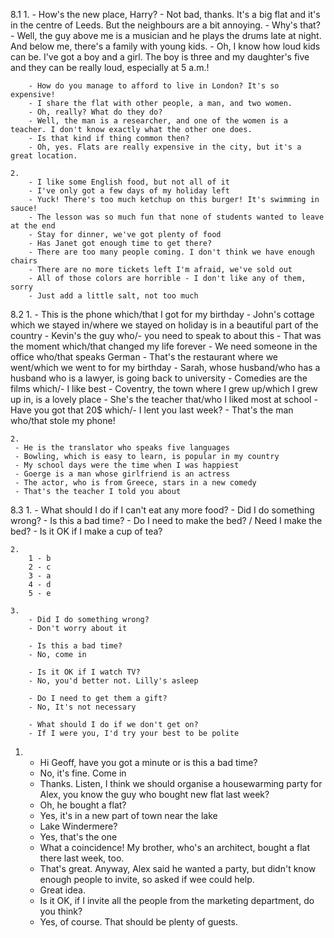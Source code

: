 8.1
    1. 
        - How's the new place, Harry?
        - Not bad, thanks. It's a big flat and it's in the centre of Leeds. But the neighbours are a bit annoying.
        - Why's that?
        - Well, the guy above me is a musician and he plays the drums late at night. And below me, there's a family with young kids.
        - Oh, I know how loud kids can be. I've got a boy and a girl. The boy is three and my daughter's five and they can be really loud, especially at 5 a.m.!
        
        - How do you manage to afford to live in London? It's so expensive!
        - I share the flat with other people, a man, and two women.
        - Oh, really? What do they do?
        - Well, the man is a researcher, and one of the women is a teacher. I don't know exactly what the other one does.
        - Is that kind if thing common then?
        - Oh, yes. Flats are really expensive in the city, but it's a great location.

    2.
        - I like some English food, but not all of it
        - I've only got a few days of my holiday left
        - Yuck! There's too much ketchup on this burger! It's swimming in sauce!
        - The lesson was so much fun that none of students wanted to leave at the end
        - Stay for dinner, we've got plenty of food
        - Has Janet got enough time to get there?
        - There are too many people coming. I don't think we have enough chairs
        - There are no more tickets left I'm afraid, we've sold out
        - All of those colors are horrible - I don't like any of them, sorry
        - Just add a little salt, not too much

8.2
    1.
        - This is the phone which/that I got for my birthday
        - John's cottage which we stayed in/where we stayed on holiday is in a beautiful part of the country
        - Kevin's the guy who/- you need to speak to about this
        - That was the moment which/that changed my life forever
        - We need someone in the office who/that speaks German
        - That's the restaurant where we went/which we went to for my birthday
        - Sarah, whose husband/who has a husband who is a lawyer, is going back to university
        - Comedies are the films which/- I like best
        - Coventry, the town where I grew up/which I grew up in, is a lovely place
        - She's the teacher that/who I liked most at school
        - Have you got that 20$ which/- I lent you last week?
        - That's the man who/that stole my phone!

    2.
     - He is the translator who speaks five languages
     - Bowling, which is easy to learn, is popular in my country
     - My school days were the time when I was happiest
     - Goerge is a man whose girlfriend is an actress
     - The actor, who is from Greece, stars in a new comedy
     - That's the teacher I told you about

8.3
    1.
        - What should I do if I can't eat any more food?
        - Did I do something wrong?
        - Is this a bad time?
        - Do I need to make the bed? / Need I make the bed?
        - Is it OK if I make a cup of tea?

    2.
        1 - b
        2 - c
        3 - a
        4 - d
        5 - e

    3.
        - Did I do something wrong?
        - Don't worry about it

        - Is this a bad time?
        - No, come in

        - Is it OK if I watch TV?
        - No, you'd better not. Lilly's asleep

        - Do I need to get them a gift?
        - No, It's not necessary

        - What should I do if we don't get on?
        - If I were you, I'd try your best to be polite

1.
    - Hi Geoff, have you got a minute or is this a bad time?
    - No, it's fine. Come in
    - Thanks. Listen, I think we should organise a housewarming party for Alex, you know the guy who bought new flat last week?
    - Oh, he bought a flat?
    - Yes, it's in a new part of town near the lake
    - Lake Windermere?
    - Yes, that's the one
    - What a coincidence! My brother, who's an architect, bought a flat there last week, too.
    - That's great. Anyway, Alex said he wanted a party, but didn't know enough people to invite, so asked if wee could help.
    - Great idea.
    - Is it OK, if I invite all the people from the marketing department, do you think?
    - Yes, of course. That should be plenty of guests.


